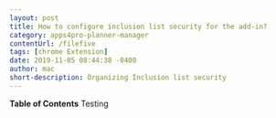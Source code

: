 ```yaml
---
layout: post
title: How to configure inclusion list security for the add-in?
category: apps4pro-planner-manager
contentUrl: /filefive
tags: [chrome Extension]
date: 2019-11-05 08:44:38 -0400
author: mac
short-description: Organizing Inclusion list security
---
```

**Table of Contents** Testing